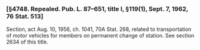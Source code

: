 ### [§4748. Repealed. Pub. L. 87–651, title I, §119(1), Sept. 7, 1962, 76 Stat. 513] ###

Section, act Aug. 10, 1956, ch. 1041, 70A Stat. 268, related to transportation of motor vehicles for members on permanent change of station. See section 2634 of this title.